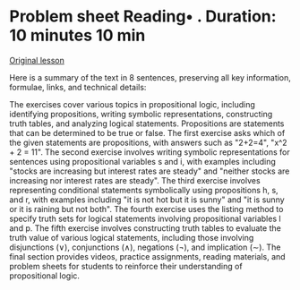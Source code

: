 # Problem sheet Reading• . Duration: 10 minutes 10 min

[Original lesson](https://www.coursera.org/learn/uol-discrete-mathematics/supplement/rnD1o/problem-sheet)

Here is a summary of the text in 8 sentences, preserving all key information, formulae, links, and technical details:

The exercises cover various topics in propositional logic, including identifying propositions, writing symbolic representations, constructing truth tables, and analyzing logical statements. Propositions are statements that can be determined to be true or false. The first exercise asks which of the given statements are propositions, with answers such as "2+2=4", "x^2 + 2 = 11". The second exercise involves writing symbolic representations for sentences using propositional variables s and i, with examples including "stocks are increasing but interest rates are steady" and "neither stocks are increasing nor interest rates are steady". The third exercise involves representing conditional statements symbolically using propositions h, s, and r, with examples including "it is not hot but it is sunny" and "it is sunny or it is raining but not both". The fourth exercise uses the listing method to specify truth sets for logical statements involving propositional variables l and p. The fifth exercise involves constructing truth tables to evaluate the truth value of various logical statements, including those involving disjunctions (∨), conjunctions (∧), negations (¬), and implication (∼). The final section provides videos, practice assignments, reading materials, and problem sheets for students to reinforce their understanding of propositional logic.

